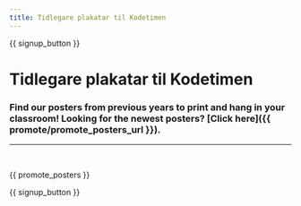 ```yaml
---
title: Tidlegare plakatar til Kodetimen
---
```


{{ signup_button }}

# Tidlegare plakatar til Kodetimen

### Find our posters from previous years to print and hang in your classroom! Looking for the newest posters? [Click here]({{ promote/promote_posters_url }}).

* * *

<br />

{{ promote_posters }}

{{ signup_button }}